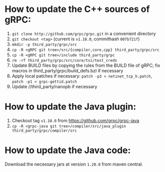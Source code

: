 # How to update the C++ sources of gRPC:

1. `git clone http://github.com/grpc/grpc.git` in a convenient directory
2. `git checkout <tag>` (current is `v1.18.0`, commithash `007b721f`)
3. `mkdir -p third_party/grpc/src`
4. `cp -R <gRPC git tree>/src/{compiler,core,cpp} third_party/grpc/src`
5. `cp -R <gRPC git tree>/include third_party/grpc`
6. `rm -rf third_party/grpc/src/core/tsi/test_creds`
7. Update BUILD files by copying the rules from the BUILD file of gRPC;
   fix macros in third_party/grpc/build_defs.bzl if necessary
8. Apply local patches if necessary: `patch -p3 < netinet_tcp_h.patch`,
   `patch -p1 < grpc-gettid.patch`
9. Update //third_party/nanopb if necessary


# How to update the Java plugin:

1. Checkout tag `v1.10.0` from https://github.com/grpc/grpc-java
2. `cp -R <grpc-java git tree>/compiler/src/java_plugin third_party/grpc/compiler/src`

# How to update the Java code:

Download the necessary jars at version `1.20.0` from maven central.

